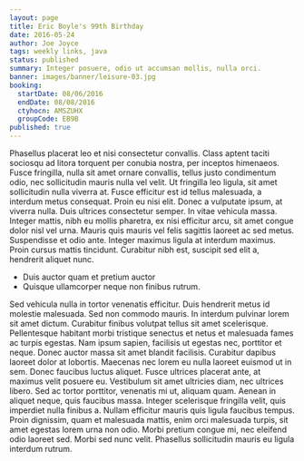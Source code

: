 ```yaml
---
layout: page
title: Eric Boyle's 99th Birthday
date: 2016-05-24
author: Joe Joyce
tags: weekly links, java
status: published
summary: Integer posuere, odio ut accumsan mollis, nulla orci.
banner: images/banner/leisure-03.jpg
booking:
  startDate: 08/06/2016
  endDate: 08/08/2016
  ctyhocn: AMSZUHX
  groupCode: EB9B
published: true
---
```

Phasellus placerat leo et nisi consectetur convallis. Class aptent taciti sociosqu ad litora torquent per conubia nostra, per inceptos himenaeos. Fusce fringilla, nulla sit amet ornare convallis, tellus justo condimentum odio, nec sollicitudin mauris nulla vel velit. Ut fringilla leo ligula, sit amet sollicitudin nulla viverra at. Fusce efficitur est id tellus malesuada, a interdum metus consequat. Proin eu nisi elit. Donec a vulputate ipsum, at viverra nulla. Duis ultrices consectetur semper. In vitae vehicula massa. Integer mattis, nibh eu mollis pharetra, ex nisi efficitur arcu, sit amet congue dolor nisl vel urna. Mauris quis mauris vel felis sagittis laoreet ac sed metus. Suspendisse et odio ante. Integer maximus ligula at interdum maximus. Proin cursus mattis tincidunt. Curabitur nibh est, suscipit sed elit a, hendrerit aliquet nunc.

* Duis auctor quam et pretium auctor
* Quisque ullamcorper neque non finibus rutrum.

Sed vehicula nulla in tortor venenatis efficitur. Duis hendrerit metus id molestie malesuada. Sed non commodo mauris. In interdum pulvinar lorem sit amet dictum. Curabitur finibus volutpat tellus sit amet scelerisque. Pellentesque habitant morbi tristique senectus et netus et malesuada fames ac turpis egestas. Nam ipsum sapien, facilisis ut egestas nec, porttitor et neque. Donec auctor massa sit amet blandit facilisis. Curabitur dapibus laoreet dolor at lobortis. Maecenas nec lorem eu nulla laoreet euismod ut in sem. Donec faucibus luctus aliquet. Fusce ultrices placerat ante, at maximus velit posuere eu.
Vestibulum sit amet ultricies diam, nec ultrices libero. Sed ac tortor porttitor, venenatis mi ut, aliquam quam. Aenean in aliquet neque, quis faucibus massa. Integer scelerisque fringilla velit, quis imperdiet nulla finibus a. Nullam efficitur mauris quis ligula faucibus tempus. Proin dignissim, quam et malesuada mattis, enim orci malesuada turpis, sit amet egestas lorem urna non odio. Morbi pretium congue mi, nec eleifend odio laoreet sed. Morbi sed nunc velit. Phasellus sollicitudin mauris eu ligula interdum rutrum.
